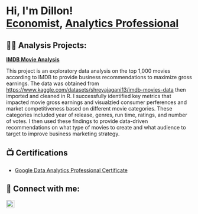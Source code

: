 <h1>Hi, I'm Dillon! <br/><a href="https://github.com/D-Issa">Economist</a>, <a href="https://www.linkedin.com/in/dillon-issa-ba7095232/">Analytics Professional</a>

<h2>👨‍💻 Analysis Projects:</h2>

<b><a href="https://github.com/D-Issa/IMDB_Movies">IMDB Movie Analysis</a></b>

This project is an exploratory data analysis on the top 1,000 movies according to IMDB to provide business recommendations to maximize gross earnings. The data was obtained from https://www.kaggle.com/datasets/shreyajagani13/imdb-movies-data then imported and cleaned in R. I successfully identified key metrics that impacted movie gross earnings and visualzied consumer perferences and market competitiveness based on different movie categories. These categories included year of release, genres, run time, ratings, and number of votes. I then used these findings to provide data-driven recommendations on what type of movies to create and what audience to target to improve business marketing strategy. 
  
<h2>📺 Certifications</h2>

- [Google Data Analytics Professional Certificate](https://coursera.org/share/9f0e0e7bfff43c093bf177a41572e01e)

<h2> 🤳 Connect with me:</h2>

[<img align="left" alt="DillonIssa | LinkedIn" width="22px" src="https://cdn.jsdelivr.net/npm/simple-icons@v3/icons/linkedin.svg" />][linkedin]


[linkedin]: https://www.linkedin.com/in/dillon-issa-ba7095232/

<!--
**D-Issa/D-Issa** is a ✨ _special_ ✨ repository because its `README.md` (this file) appears on your GitHub profile.

Here are some ideas to get you started:

- 🔭 I’m currently working on ...
- 🌱 I’m currently learning ...
- 👯 I’m looking to collaborate on ...
- 🤔 I’m looking for help with ...
- 💬 Ask me about ...
- 📫 How to reach me: ...
- 😄 Pronouns: ...
- ⚡ Fun fact: ...
-->
